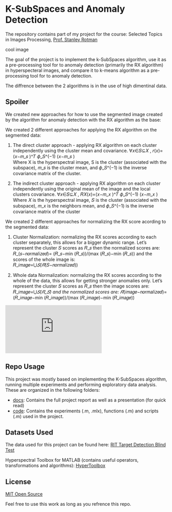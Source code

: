 # K-SubSpaces and Anomaly Detection
The repository contains part of my project for the course:
Selected Topics in Images Processing, [Prof. Stanley Rotman](http://www.ee.bgu.ac.il/~srotman/)

cool image

The goal of the project is to implement the k-SubSpaces algorithm, use it as a pre-processing tool for to anomaly detection (primarily the RX algorithm) in hyperspecteral images, 
and compare it to k-means algorithm as a pre-processing tool for to anomaly detection.  

The diffrence between the 2 algorithms is in the use of high dimentinal data.

## Spoiler

We created new approaches for how to use the segmented image created by the algorithm for anomaly detection with the RX algorithm as the base:

We created 2 different approaches for applying the RX algorithm on the segmented data:  

1. The direct cluster approach - applying RX algorithm on each cluster independently using the cluster mean and covariance.
   ∀𝑥∈𝑆⊆𝑋 , 𝑟(𝑥)=(𝑥−𝑚_𝑠 )^𝑇 𝜙_𝑆^(−1) (𝑥−𝑚_𝑠 )    
   Where X is the hyperspectral image, S is the cluster (associated with the subspace), 𝑚_𝑠 is the cluster mean, and 𝜙_𝑆^(−1) is the inverse covariance matrix of the cluster.

2. The indirect cluster approach - applying RX algorithm on each cluster independently using the original mean of the image and the local clusters covariance.
   ∀𝑥∈𝑆⊆𝑋 , 𝑅𝑋(𝑥)=(𝑥−𝑚_𝑥 )^𝑇 𝜙_𝑆^(−1) (𝑥−𝑚_𝑥 )    
   Where 𝑋 is the hyperspectral image, 𝑆 is the cluster (associated with the subspace), 𝑚_𝑥 is the neighbors mean, and 𝜙_𝑆^(−1) is the inverse covariance matrix of the cluster

We created 2 different approaches for normalizing the RX score acording to the segmented data:

1. Cluster Normalization: normalizing the RX scores according to each cluster separately, this allows for a bigger dynamic range.
Let’s represent the cluster 𝑆 scores as 𝑅_𝑠 then the normalized scores are: 𝑅_(𝑠−𝑛𝑜𝑟𝑚𝑎𝑙𝑖𝑧𝑒𝑑)=  (𝑅_𝑠−min (𝑅_𝑠))/(max (𝑅_𝑠)−min (𝑅_𝑠)) and the scores of the whole image is:		
𝑅_𝑖𝑚𝑎𝑔𝑒=⋃_𝑆(𝑅_(𝑆−𝑛𝑜𝑟𝑚𝑎𝑙𝑖𝑧𝑒𝑑)) 

2. Whole data Normalization: normalizing the RX scores according to the whole of the data, this allows for getting stronger anomalies only.
Let’s represent the cluster 𝑆 scores as 𝑅_𝑠 then the image scores are: 𝑅_𝑖𝑚𝑎𝑔𝑒=⋃_𝑆(𝑅_𝑆)  and the normalized scores are: 
𝑅_(𝑖𝑚𝑎𝑔𝑒−𝑛𝑜𝑟𝑚𝑎𝑙𝑖𝑧𝑒𝑑)=  (𝑅_𝑖𝑚𝑎𝑔𝑒−min (𝑅_𝑖𝑚𝑎𝑔𝑒))/(max (𝑅_𝑖𝑚𝑎𝑔𝑒)−min (𝑅_𝑖𝑚𝑎𝑔𝑒))

![code](https://latex.codecogs.com/gif.latex?%5Cforall%20x%20%5Cin%20S%20%5Csubseteq%20X%20%2C%20%5Cquad%20r%28x%29%3D%28x-m_s%29%5ET%20%5CPhi_S%5E%7B-1%7D%20%28x-m_s%29)

## Repo Usage
This project was mostly based on implementing the K-SubSpaces algorithm, running multiple experiments and performing exploratory data analysis. 
These are organized in the following folders:
- [docs](docs): Contains the full project report as well as a presentation (for quick read)
- [code](code): Contains the experiments (.m, .mlx), functions (.m) and scripts (.m) used in the project.

## Datasets Used
The data used for this project can be found here:
[RIT Target Detection Blind Test](http://dirsapps.cis.rit.edu/blindtest/)
 
Hyperspectral Toolbox for MATLAB (contains useful operators, transformations and algorithms):
[HyperToolbox](https://github.com/isaacgerg/matlabHyperspectralToolbox)


## License
[MIT Open Source](https://choosealicense.com/licenses/mit/)

Feel free to use this work as long as you refrence this repo.

